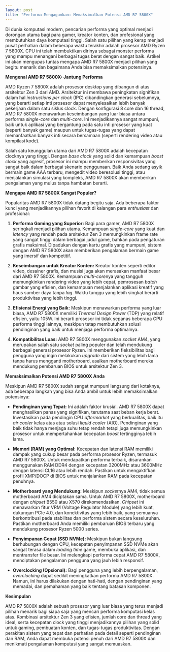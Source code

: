 ```yaml
---
layout: post
title: "Performa Mengagumkan: Memaksimalkan Potensi AMD R7 5800X"
---
```


Di dunia komputasi modern, pencarian performa yang optimal menjadi dorongan utama bagi para gamer, kreator konten, dan profesional yang membutuhkan daya komputasi tinggi. Salah satu pilihan yang kerap menjadi pusat perhatian dalam beberapa waktu terakhir adalah prosesor AMD Ryzen 7 5800X. CPU ini telah membuktikan dirinya sebagai monster performa yang mampu menangani berbagai tugas berat dengan sangat baik. Artikel ini akan mengupas tuntas mengapa AMD R7 5800X menjadi pilihan yang begitu menarik dan bagaimana Anda bisa memaksimalkan potensinya.

**Mengenal AMD R7 5800X: Jantung Performa**

AMD Ryzen 7 5800X adalah prosesor desktop yang dibangun di atas arsitektur Zen 3 dari AMD. Arsitektur ini membawa peningkatan signifikan dalam hal *instructions per clock* (IPC) dibandingkan generasi sebelumnya, yang berarti setiap inti prosesor dapat menyelesaikan lebih banyak pekerjaan dalam satu siklus clock. Dengan konfigurasi 8 core dan 16 thread, AMD R7 5800X menawarkan keseimbangan yang luar biasa antara performa *single-core* dan *multi-core*. Ini menjadikannya sangat mumpuni, baik untuk aplikasi yang bergantung pada satu inti prosesor yang kuat (seperti banyak game) maupun untuk tugas-tugas yang dapat memanfaatkan banyak inti secara bersamaan (seperti rendering video atau kompilasi kode).

Salah satu keunggulan utama dari AMD R7 5800X adalah kecepatan clocknya yang tinggi. Dengan *base clock* yang solid dan kemampuan *boost clock* yang agresif, prosesor ini mampu memberikan responsivitas yang sangat baik dalam berbagai skenario penggunaan. Baik Anda sedang asyik bermain game AAA terbaru, mengedit video beresolusi tinggi, atau menjalankan simulasi yang kompleks, AMD R7 5800X akan memberikan pengalaman yang mulus tanpa hambatan berarti.

**Mengapa AMD R7 5800X Sangat Populer?**

Popularitas AMD R7 5800X tidak datang begitu saja. Ada beberapa faktor kunci yang menjadikannya pilihan favorit di kalangan para *enthusiast* dan profesional:

1.  **Performa Gaming yang Superior:** Bagi para gamer, AMD R7 5800X seringkali menjadi pilihan utama. Kemampuan *single-core* yang kuat dan *latency* yang rendah pada arsitektur Zen 3 memungkinkan frame rate yang sangat tinggi dalam berbagai judul game, bahkan pada pengaturan grafis maksimal. Dipadukan dengan kartu grafis yang mumpuni, sistem dengan AMD R7 5800X akan memberikan pengalaman bermain game yang imersif dan kompetitif.

2.  **Keseimbangan untuk Kreator Konten:** Kreator konten seperti editor video, desainer grafis, dan musisi juga akan merasakan manfaat besar dari AMD R7 5800X. Kemampuan *multi-core*nya yang tangguh memungkinkan rendering video yang lebih cepat, pemrosesan *batch* gambar yang efisien, dan kemampuan menjalankan aplikasi kreatif yang haus sumber daya tanpa *lag*. Waktu tunggu yang lebih singkat berarti produktivitas yang lebih tinggi.

3.  **Efisiensi Energi yang Baik:** Meskipun menawarkan performa yang luar biasa, AMD R7 5800X memiliki *Thermal Design Power* (TDP) yang relatif efisien, yaitu 105W. Ini berarti prosesor ini tidak sepanas beberapa CPU performa tinggi lainnya, meskipun tetap membutuhkan solusi pendinginan yang baik untuk menjaga performa optimalnya.

4.  **Kompatibilitas Luas:** AMD R7 5800X menggunakan *socket* AM4, yang merupakan salah satu *socket* paling populer dan telah mendukung berbagai generasi prosesor Ryzen. Ini memberikan fleksibilitas bagi pengguna yang ingin melakukan *upgrade* dari sistem yang lebih lama tanpa harus mengganti motherboard, asalkan motherboard mereka mendukung pembaruan BIOS untuk arsitektur Zen 3.

**Memaksimalkan Potensi AMD R7 5800X Anda**

Meskipun AMD R7 5800X sudah sangat mumpuni langsung dari kotaknya, ada beberapa langkah yang bisa Anda ambil untuk lebih memaksimalkan potensinya:

*   **Pendinginan yang Tepat:** Ini adalah faktor krusial. AMD R7 5800X dapat menghasilkan panas yang signifikan, terutama saat beban kerja berat. Investasikan pada pendingin CPU *aftermarket* yang berkualitas, baik itu *air cooler* kelas atas atau solusi *liquid cooler* (AIO). Pendinginan yang baik tidak hanya menjaga suhu tetap rendah tetapi juga memungkinkan prosesor untuk mempertahankan kecepatan *boost* tertingginya lebih lama.

*   **Memori (RAM) yang Optimal:** Kecepatan dan latensi RAM memiliki dampak yang cukup besar pada performa prosesor Ryzen, termasuk AMD R7 5800X. Untuk mendapatkan performa terbaik, disarankan menggunakan RAM DDR4 dengan kecepatan 3200MHz atau 3600MHz dengan latensi CL16 atau lebih rendah. Pastikan untuk mengaktifkan profil XMP/DOCP di BIOS untuk menjalankan RAM pada kecepatan penuhnya.

*   **Motherboard yang Mendukung:** Meskipun *socket*nya AM4, tidak semua motherboard AM4 diciptakan sama. Untuk AMD R7 5800X, motherboard dengan *chipset* B550 atau X570 direkomendasikan. *Chipset* ini menawarkan fitur VRM (Voltage Regulator Module) yang lebih kuat, dukungan PCIe 4.0, dan konektivitas yang lebih baik, yang semuanya berkontribusi pada stabilitas dan performa sistem secara keseluruhan. Pastikan motherboard Anda memiliki pembaruan BIOS terbaru yang mendukung prosesor Ryzen 5000 series.

*   **Penyimpanan Cepat (SSD NVMe):** Meskipun bukan langsung berhubungan dengan CPU, kecepatan penyimpanan SSD NVMe akan sangat terasa dalam *loading time* game, membuka aplikasi, dan mentransfer file besar. Ini melengkapi performa cepat AMD R7 5800X, menciptakan pengalaman pengguna yang jauh lebih responsif.

*   **Overclocking (Opsional):** Bagi pengguna yang lebih berpengalaman, *overclocking* dapat sedikit meningkatkan performa AMD R7 5800X. Namun, ini harus dilakukan dengan hati-hati, dengan pendinginan yang memadai, dan pemahaman yang baik tentang batasan komponen.

**Kesimpulan**

AMD R7 5800X adalah sebuah prosesor yang luar biasa yang terus menjadi pilihan menarik bagi siapa saja yang mencari performa komputasi kelas atas. Kombinasi arsitektur Zen 3 yang efisien, jumlah core dan thread yang ideal, serta kecepatan clock yang tinggi menjadikannya pilihan yang solid untuk gaming, pembuatan konten, dan tugas-tugas produktivitas. Dengan perakitan sistem yang tepat dan perhatian pada detail seperti pendinginan dan RAM, Anda dapat membuka potensi penuh dari AMD R7 5800X dan menikmati pengalaman komputasi yang sangat memuaskan.
